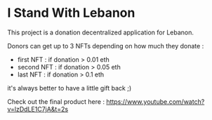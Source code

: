# I Stand With Lebanon

This project is a donation decentralized application for Lebanon. 

Donors can get up to 3 NFTs depending on how much they donate : 
  - first NFT : if donation > 0.01 eth
  - second NFT : if donation > 0.05 eth
  - last NFT : if donation > 0.1 eth

it's always better to have a little gift back ;)

Check out the final product here : https://www.youtube.com/watch?v=lzDdLE1C7jA&t=2s



